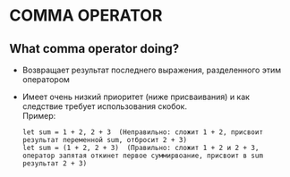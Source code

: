 # COMMA OPERATOR

## What comma operator doing?
- Возвращает результат последнего выражения, разделенного этим оператором
- Имеет очень низкий приоритет (ниже присваивания) и как следствие требует использования скобок.  
Пример:

  ```
  let sum = 1 + 2, 2 + 3  (Неправильно: сложит 1 + 2, присвоит результат переменной sum, отбросит 2 + 3)
  let sum = (1 + 2, 2 + 3)  (Правильно: сложит 1 + 2 и 2 + 3, оператор запятая откинет первое суммирвоание, присвоит в sum результат 2 + 3)
  ```